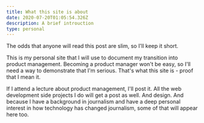 ```yaml
---
title: What this site is about
date: 2020-07-20T01:05:54.326Z
description: A brief introuction
type: personal
---
```

The odds that anyone will read this post are slim, so I'll keep it short.

This is my personal site that I will use to document my transition into product management. Becoming a product manager won't be easy, so I'll need a way to demonstrate that I'm serious. That's what this site is - proof that I mean it.

If I attend a lecture about product management, I'll post it. All the web development side projects I do will get a post as well. And design. And because I have a background in journalism and have a deep personal interest in how technology has changed journalism, some of that will appear here too.